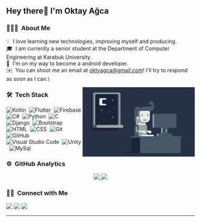 <h2>Hey there👋 I'm Oktay Ağca</h2>

### 👨🏻‍💻 &nbsp;About Me

💡 &nbsp;I love learning new technologies, improving myself and producing.\
🎓 &nbsp;I am currently a senior student at the Department of Computer Engineering at Karabuk University.\
🌱 &nbsp;I'm on my way to become a  android developer.\
✉️ &nbsp;You can shoot me an email at oktyagca@gmail.com! I'll try to respond as soon as I can.\

<img alt="Night Coding" src="https://raw.githubusercontent.com/AVS1508/AVS1508/master/assets/Night-Coding.gif" align="right"/>

### 🛠 &nbsp;Tech Stack
![Kotlin](https://upload.wikimedia.org/wikipedia/commons/7/74/Kotlin_Icon.png)&nbsp;
![Flutter](https://img.shields.io/badge/Flutter-%2302569B.svg?&style=flat&logo=Flutter&logoColor=white)&nbsp;
![Firebase](https://img.shields.io/badge/firebase-%23039BE5.svg?&style=flat&logo=firebase)&nbsp;
![C#](https://img.shields.io/badge/c%23-%23239120.svg?&style=flat&logo=C#)&nbsp;
![Python](https://img.shields.io/badge/-Python-05122A?style=flat&logo=python)&nbsp;
![C](https://img.shields.io/badge/-C-05122A?style=flat&logo=C&logoColor=A8B9CC)&nbsp;
![Django](https://img.shields.io/badge/-Django-05122A?style=flat&logo=django&logoColor=092E20)&nbsp;
![Bootstrap](https://img.shields.io/badge/-Bootstrap-05122A?style=flat&logo=bootstrap&logoColor=563D7C)\
![HTML](https://img.shields.io/badge/-HTML-05122A?style=flat&logo=HTML5)&nbsp;
![CSS](https://img.shields.io/badge/-CSS-05122A?style=flat&logo=CSS3&logoColor=1572B6)&nbsp;
![Git](https://img.shields.io/badge/-Git-05122A?style=flat&logo=git)&nbsp;
![GitHub](https://img.shields.io/badge/-GitHub-05122A?style=flat&logo=github)&nbsp;
![Visual Studio Code](https://img.shields.io/badge/-Visual%20Studio%20Code-05122A?style=flat&logo=visual-studio-code&logoColor=007ACC)&nbsp;
![Unity](https://img.shields.io/badge/unity-%23000000.svg?&style=flat&logo=unity&logoColor=white)&nbsp;
![MySql](https://img.shields.io/badge/mysql-%2300f.svg?&style=flat&logo=mysql&logoColor=white)&nbsp;


### ⚙️ &nbsp;GitHub Analytics

<p align="center">
<a href="https://github.com/oktayagca">
  <img height="180em" src="https://github-readme-stats-eight-theta.vercel.app/api?username=oktayagca&show_icons=true&theme=algolia&include_all_commits=true&count_private=true"/>
  <img height="180em" src="https://github-readme-stats-eight-theta.vercel.app/api/top-langs/?username=oktayagca&layout=compact&langs_count=8&theme=algolia"/>
</a>
</p>

### 🤝🏻 &nbsp;Connect with Me

<p align="center">

<a href="https://www.linkedin.com/in/oktay-ağca-733baa172/"><img src="https://img.shields.io/badge/-Oktay Ağca-0077B5?style=flat&logo=Linkedin&logoColor=white"/></a>
<a href="mailto:oktyagca@gmail.com"><img src="https://img.shields.io/badge/-oktyagca@gmail.com-D14836?style=flat&logo=Gmail&logoColor=white"/></a>
<a href="https://www.instagram.com/oktyagca/"><img src="https://img.shields.io/badge/-@oktyagca-E4405F?style=flat&logo=Instagram&logoColor=white"/></a>
</p>

-----
<!--
**oktayagca/oktayagca** is a ✨ _special_ ✨ repository because its `README.md` (this file) appears on your GitHub profile.

Here are some ideas to get you started:

- 🔭 I’m currently working on ...
- 🌱 I’m currently learning ...
- 👯 I’m looking to collaborate on ...
- 🤔 I’m looking for help with ...
- 💬 Ask me about ...
- 📫 How to reach me: ...
- 😄 Pronouns: ...
- ⚡ Fun fact: ...
-->
